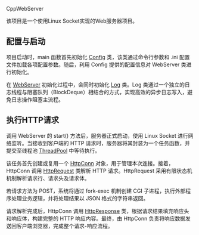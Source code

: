 CppWebServer

该项目是一个使用Linux Socket实现的Web服务器项目。

## 配置与启动
项目启动时，main 函数首先初始化 [Config](https://github.com/libra010/CppWebServer/blob/main/code/config/config.cpp) 类，该类通过命令行参数和 .ini 配置文件加载各项配置参数。随后，利用 Config 提供的配置信息对 WebServer 类进行初始化。

在 [WebServer](https://github.com/libra010/CppWebServer/blob/main/code/server/webserver.cpp) 初始化过程中，会同时初始化 [Log](/WebServer/03-基础组件-BlockDeque-Log.md) 类。Log 类通过一个独立的日志线程与阻塞队列（BlockDeque）相结合的方式，实现高效的异步日志写入，避免日志操作阻塞主流程。

## 执行HTTP请求

调用 WebServer 的 start() 方法后，服务器正式启动，使用 Linux Socket 进行网络监听。当接收到客户端的 HTTP 请求时，服务器将其封装为一个任务函数，并提交至线程池 [ThreadPool](/WebServer/04-基础组件-ThreadPool.md) 中等待执行。

该任务首先创建或复用一个 [HttpConn](/WebServer/06-网络协议-HttpConn.md) 对象，用于管理本次连接。接着，HttpConn 调用 [HttpRequest](/WebServer/05-网络协议-HttpRequest.md) 类解析 HTTP 请求。HttpRequest 采用有限状态机机制解析请求行、请求头及请求体。

若请求方法为 POST，系统将通过 fork-exec 机制创建 CGI 子进程，执行外部程序处理业务逻辑，并将处理结果以 JSON 格式的字符串返回。

请求解析完成后，HttpConn 调用 [HttpResponse](/WebServer/07-网络协议-HttpResponse.md) 类，根据请求结果填充响应头和响应体，构建完整的 HTTP 响应内容。最终，由 HttpConn 负责将响应数据发送回客户端浏览器，完成整个请求-响应流程。
